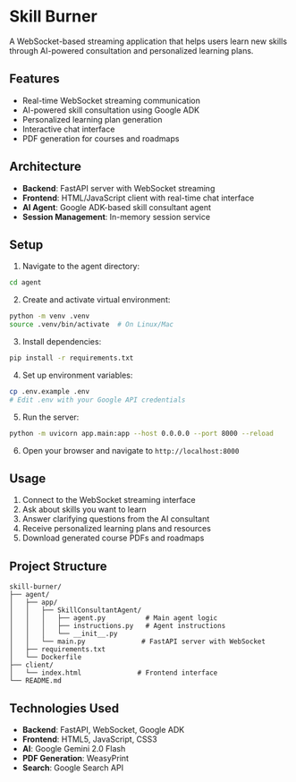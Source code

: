 # Skill Burner

A WebSocket-based streaming application that helps users learn new skills through AI-powered consultation and personalized learning plans.

## Features

- Real-time WebSocket streaming communication
- AI-powered skill consultation using Google ADK
- Personalized learning plan generation
- Interactive chat interface
- PDF generation for courses and roadmaps

## Architecture

- **Backend**: FastAPI server with WebSocket streaming
- **Frontend**: HTML/JavaScript client with real-time chat interface
- **AI Agent**: Google ADK-based skill consultant agent
- **Session Management**: In-memory session service

## Setup

1. Navigate to the agent directory:
```bash
cd agent
```

2. Create and activate virtual environment:
```bash
python -m venv .venv
source .venv/bin/activate  # On Linux/Mac
```

3. Install dependencies:
```bash
pip install -r requirements.txt
```

4. Set up environment variables:
```bash
cp .env.example .env
# Edit .env with your Google API credentials
```

5. Run the server:
```bash
python -m uvicorn app.main:app --host 0.0.0.0 --port 8000 --reload
```

6. Open your browser and navigate to `http://localhost:8000`

## Usage

1. Connect to the WebSocket streaming interface
2. Ask about skills you want to learn
3. Answer clarifying questions from the AI consultant
4. Receive personalized learning plans and resources
5. Download generated course PDFs and roadmaps

## Project Structure

```
skill-burner/
├── agent/
│   ├── app/
│   │   ├── SkillConsultantAgent/
│   │   │   ├── agent.py          # Main agent logic
│   │   │   ├── instructions.py   # Agent instructions
│   │   │   └── __init__.py
│   │   └── main.py              # FastAPI server with WebSocket
│   ├── requirements.txt
│   └── Dockerfile
├── client/
│   └── index.html              # Frontend interface
└── README.md
```

## Technologies Used

- **Backend**: FastAPI, WebSocket, Google ADK
- **Frontend**: HTML5, JavaScript, CSS3
- **AI**: Google Gemini 2.0 Flash
- **PDF Generation**: WeasyPrint
- **Search**: Google Search API
